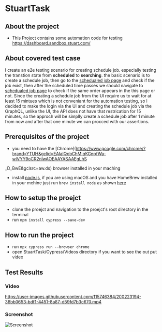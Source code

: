 # StuartTask

## About the project
- This Project contains some automation code for testing https://dashboard.sandbox.stuart.com/ 

## About covered test case
I create an e2e testing scenario for creating schedule job. especially testing the transtion state from **scheduled** to **searching**.
the basic scenario is to create a schedule job, then go to the [schedualed job page](https://dashboard.sandbox.stuart.com/scheduled) and check if the job exist, then after the scheduled time passes we should navigate to [schedualed job page](https://dashboard.sandbox.stuart.com/active) to check if the same order appears in the this page or not.
Since the creating a schedule job from the UI require us to wait for at least 15 mintues which is not conveniant for the automation testing, so I decided to make the login via the UI and creating the schedule job via the GraphQL, unlike the UI, the API does not have that restrication for 15 minutes,
so the approch will be simplly create a schedule job after 1 minute from now and after that one minute we can procced with our assertions.

## Prerequisites of the project
- you need to have the [Chrome](https://www.google.com/chrome/?brand=YTUH&gclid=EAIaIQobChMIqKGnpfWa-wIVYY9oCR2nlwAOEAAYASAAEgLhS



_D_BwE&gclsrc=aw.ds) browser installed in your maching
- install [node.js](https://nodejs.org/en/download/), if you are using macOS and you have HomeBrew installed in your mchine just run ```brew install node``` as shown [here](https://changelog.com/posts/install-node-js-with-homebrew-on-os-x)

## How to setup the proejct
- clone the proejct and navigation to the proejct's root directory in the terminal
- run ```npm install cypress --save-dev```

## How to run the project
- run ```npx cypress run --browser chrome```
- open StuartTask/Cypress/Videos directory if you want to see the out put video

## Test Results
### Video
https://user-images.githubusercontent.com/115746384/200223194-38bb0653-bdf1-4451-8a87-d59fd7b3c670.mp4
### Screenshot
![Screenshot](https://user-images.githubusercontent.com/115746384/200223084-960ef1a0-3994-4501-b30b-bcfa80331525.png)
